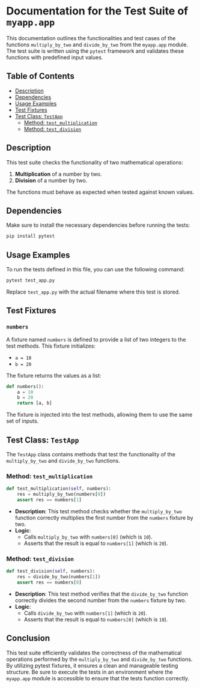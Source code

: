 # Documentation for the Test Suite of `myapp.app`

This documentation outlines the functionalities and test cases of the functions `multiply_by_two` and `divide_by_two` from the `myapp.app` module. The test suite is written using the `pytest` framework and validates these functions with predefined input values.

## Table of Contents
- [Description](#description)
- [Dependencies](#dependencies)
- [Usage Examples](#usage-examples)
- [Test Fixtures](#test-fixtures)
- [Test Class: `TestApp`](#test-class-testapp)
  - [Method: `test_multiplication`](#method-test_multiplication)
  - [Method: `test_division`](#method-test_division)

## Description

This test suite checks the functionality of two mathematical operations:
1. **Multiplication** of a number by two.
2. **Division** of a number by two.

The functions must behave as expected when tested against known values.

## Dependencies

Make sure to install the necessary dependencies before running the tests:
```bash
pip install pytest
```

## Usage Examples

To run the tests defined in this file, you can use the following command:
```bash
pytest test_app.py
```

Replace `test_app.py` with the actual filename where this test is stored.

## Test Fixtures

### `numbers`

A fixture named `numbers` is defined to provide a list of two integers to the test methods. This fixture initializes:
- `a = 10`
- `b = 20`

The fixture returns the values as a list:
```python
def numbers():
    a = 10
    b = 20
    return [a, b]
```

The fixture is injected into the test methods, allowing them to use the same set of inputs.

## Test Class: `TestApp`

The `TestApp` class contains methods that test the functionality of the `multiply_by_two` and `divide_by_two` functions.

### Method: `test_multiplication`

```python
def test_multiplication(self, numbers):
    res = multiply_by_two(numbers[0])
    assert res == numbers[1]
```

- **Description**: This test method checks whether the `multiply_by_two` function correctly multiplies the first number from the `numbers` fixture by two.
- **Logic**:
  - Calls `multiply_by_two` with `numbers[0]` (which is `10`).
  - Asserts that the result is equal to `numbers[1]` (which is `20`).

### Method: `test_division`

```python
def test_division(self, numbers):
    res = divide_by_two(numbers[1])
    assert res == numbers[0]
```

- **Description**: This test method verifies that the `divide_by_two` function correctly divides the second number from the `numbers` fixture by two.
- **Logic**:
  - Calls `divide_by_two` with `numbers[1]` (which is `20`).
  - Asserts that the result is equal to `numbers[0]` (which is `10`).

## Conclusion

This test suite efficiently validates the correctness of the mathematical operations performed by the `multiply_by_two` and `divide_by_two` functions. By utilizing pytest fixtures, it ensures a clean and manageable testing structure. Be sure to execute the tests in an environment where the `myapp.app` module is accessible to ensure that the tests function correctly.

